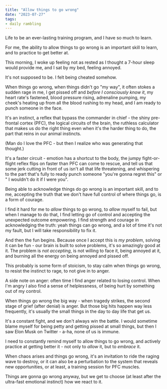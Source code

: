 ```yaml
---
title: "Allow things to go wrong"
date: "2023-07-27"
tags:
- daily rambling
---
```


Life to be an ever-lasting training program,
and I have so much to learn.

For me, the ability to allow things to go wrong is an important skill to learn, and to practice to get better at.

This morning, I woke up feeling not as rested as I thought a 7-hour sleep would provide me,
and I sat by my bed, feeling annoyed.

It's not supposed to be. I felt being cheated somehow.

When things go wrong, when things didn't go "my way", it often stokes a sudden rage in me, I get pissed off and  *before I consciously know it*, my heart rate's fastened, blood pressure rising, adrenaline pumping, my cheek's heating up from all the blood rushing to my head, and I am ready to punch someone in the face.

It's an instinct, a reflex that bypass the commander in chief - the shiny pre-frontal cortex (PFC), the logical circuits of the brain, the ruthless calculator that makes us do the right thing even when it's the harder thing to do, the part that reins in our animal instincts.

(Man do I love the PFC - but then I realize who was generating that thought.)

It's a faster circuit - emotion has a shortcut to the body, the jumpy fight-or-flight reflex flips on faster than PFC can come to rescue, and tell us that some jerk cutting in front of us isn't all that life threatening, and whispering to the part that's fully to ready punch someone "you're gonna regret this" or " I wouldn't do it if I were you".

Being able to acknowledge things do go wrong is an important skill,
and to me, accepting the truth that we don't have full control of where things go, is a form of courage.

I find it hard for me to *allow* things to go wrong, to *allow* myself to fail, but when I manage to do that, I find letting go of control and accepting the unexpected outcome empowering. 
I find strength and courage in acknowledging the truth: yeah things can go wrong, and a lot of time it's not my fault, but I will take responsibility to fix it.

And then the fun begins.
Because once I accept this is *my problem*, solving it can be fun - our brain is built to solve problems, it's so amazingly good at it.
The problem is *not accepting*, is not willing to face it, being annoyed at it, and burning all the energy on being annoyed and pissed off.

This probably is some form of stoicism, to stay calm when things go wrong, to resist the instinct to rage, to not give in to anger.

A side note on anger: 
often time I find anger related to losing control. When I'm angry I also find a sense of helplessness, of being hurt by something out of my control.

When things go wrong the big way - when tragedy strikes, the second stage of grief (after denial) is anger.
But those big hits happen way less frequently, it's usually the small things in the day to day life that get us.

It's a constant fight, and we don't always win the battle.
I would sometime blame myself for being petty and getting pissed at small things, but then I saw Elon Musk on Twitter - a-ha, none of us is immune.

I need to constantly remind myself to allow things to go wrong, and actively practice at getting better it -
not only to *allow* it, but to *embrace* it.

When chaos arises and things go wrong, it's an invitation to ride the raging wave to destroy, or it can also be a perturbation to the system that reveals new opportunities, or at least, a training session for PFC muscles.

Things are gonna go wrong anyway, but we get to choose (at least after the ultra-fast emotional instinct) how we react to it.